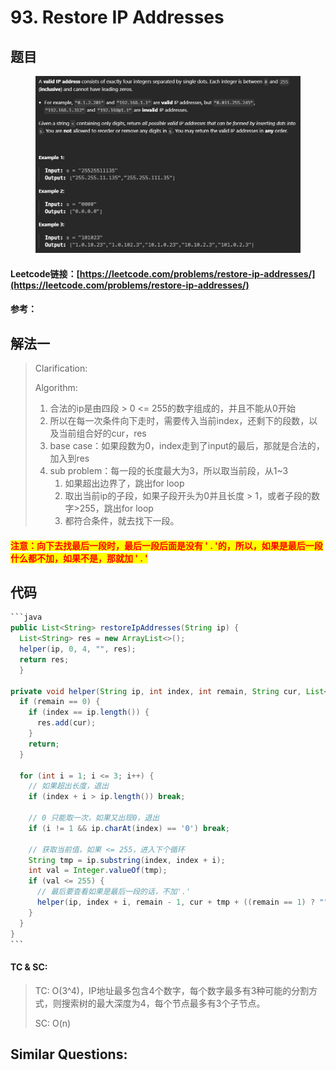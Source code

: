 # 93. Restore IP Addresses

## 题目

<figure><img src="../../.gitbook/assets/image (3).png" alt=""><figcaption></figcaption></figure>

#### Leetcode链接：[https://leetcode.com/problems/restore-ip-addresses/](https://leetcode.com/problems/restore-ip-addresses/)

#### 参考：

## 解法一

> Clarification:&#x20;
>
> Algorithm:&#x20;
>
> 1. 合法的ip是由四段 > 0 <= 255的数字组成的，并且不能从0开始
> 2. 所以在每一次条件向下走时，需要传入当前index，还剩下的段数，以及当前组合好的cur，res
> 3. base case：如果段数为0，index走到了input的最后，那就是合法的，加入到res
> 4. sub problem：每一段的长度最大为3，所以取当前段，从1\~3
>    1. 如果超出边界了，跳出for loop
>    2. 取出当前ip的子段，如果子段开头为0并且长度 > 1，或者子段的数字>255，跳出for loop
>    3. 都符合条件，就去找下一段。

#### <mark style="color:red;">注意：向下去找最后一段时，最后一段后面是没有 ' . '的，所以，如果是最后一段什么都不加，如果不是，那就加 ' . '</mark>

## 代码

````java
```java
public List<String> restoreIpAddresses(String ip) {
  List<String> res = new ArrayList<>();
  helper(ip, 0, 4, "", res);
  return res;
  }

private void helper(String ip, int index, int remain, String cur, List<String> res) {
  if (remain == 0) {
    if (index == ip.length()) {
      res.add(cur);
    }
    return;
  }

  for (int i = 1; i <= 3; i++) {
    // 如果超出长度，退出
    if (index + i > ip.length()) break;

    // 0 只能取一次，如果又出现0，退出
    if (i != 1 && ip.charAt(index) == '0') break;

    // 获取当前值，如果 <= 255，进入下个循环
    String tmp = ip.substring(index, index + i);
    int val = Integer.valueOf(tmp);
    if (val <= 255) {
      // 最后要查看如果是最后一段的话，不加'.'
      helper(ip, index + i, remain - 1, cur + tmp + ((remain == 1) ? "" : "."), res);
    }
  }
}
```
````

#### TC & SC:&#x20;

> TC: O(3^4)，IP地址最多包含4个数字，每个数字最多有3种可能的分割方式，则搜索树的最大深度为4，每个节点最多有3个子节点。
>
> SC: O(n)

## **Similar Questions:**&#x20;
